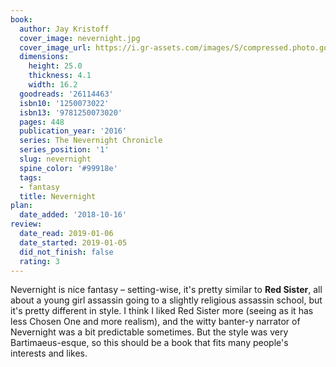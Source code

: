 ```yaml
---
book:
  author: Jay Kristoff
  cover_image: nevernight.jpg
  cover_image_url: https://i.gr-assets.com/images/S/compressed.photo.goodreads.com/books/1500688832l/26114463._SX98_.jpg
  dimensions:
    height: 25.0
    thickness: 4.1
    width: 16.2
  goodreads: '26114463'
  isbn10: '1250073022'
  isbn13: '9781250073020'
  pages: 448
  publication_year: '2016'
  series: The Nevernight Chronicle
  series_position: '1'
  slug: nevernight
  spine_color: '#99918e'
  tags:
  - fantasy
  title: Nevernight
plan:
  date_added: '2018-10-16'
review:
  date_read: 2019-01-06
  date_started: 2019-01-05
  did_not_finish: false
  rating: 3
---
```


Nevernight is nice fantasy – setting-wise, it's pretty similar to **Red Sister**, all about a young girl assassin going to a slightly religious assassin school, but it's pretty different in style. I think I liked Red Sister more (seeing as it has less Chosen One and more realism), and the witty banter-y narrator of Nevernight was a bit predictable sometimes. But the style was very Bartimaeus-esque, so this should be a book that fits many people's interests and likes.
